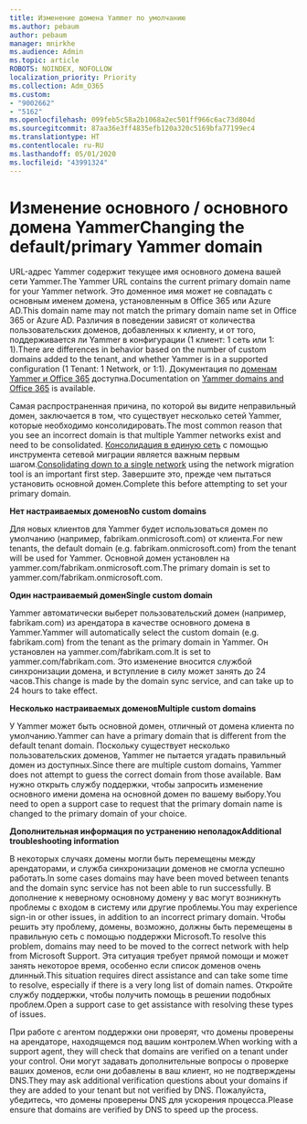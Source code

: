 ```yaml
---
title: Изменение домена Yammer по умолчанию
ms.author: pebaum
author: pebaum
manager: mnirkhe
ms.audience: Admin
ms.topic: article
ROBOTS: NOINDEX, NOFOLLOW
localization_priority: Priority
ms.collection: Adm_O365
ms.custom:
- "9002662"
- "5162"
ms.openlocfilehash: 099feb5c58a2b1068a2ec501ff966c6ac73d804d
ms.sourcegitcommit: 87aa36e3ff4835efb120a320c5169bfa77199ec4
ms.translationtype: HT
ms.contentlocale: ru-RU
ms.lasthandoff: 05/01/2020
ms.locfileid: "43991324"
---
```

# <a name="changing-the-defaultprimary-yammer-domain"></a><span data-ttu-id="9fd81-102">Изменение основного / основного домена Yammer</span><span class="sxs-lookup"><span data-stu-id="9fd81-102">Changing the default/primary Yammer domain</span></span>

<span data-ttu-id="9fd81-103">URL-адрес Yammer содержит текущее имя основного домена вашей сети Yammer.</span><span class="sxs-lookup"><span data-stu-id="9fd81-103">The Yammer URL contains the current primary domain name for your Yammer network.</span></span> <span data-ttu-id="9fd81-104">Это доменное имя может не совпадать с основным именем домена, установленным в Office 365 или Azure AD.</span><span class="sxs-lookup"><span data-stu-id="9fd81-104">This domain name may not match the primary domain name set in Office 365 or Azure AD.</span></span> <span data-ttu-id="9fd81-105">Различия в поведении зависят от количества пользовательских доменов, добавленных к клиенту, и от того, поддерживается ли Yammer в конфигурации (1 клиент: 1 сеть или 1: 1).</span><span class="sxs-lookup"><span data-stu-id="9fd81-105">There are differences in behavior based on the number of custom domains added to the tenant, and whether Yammer is in a supported configuration (1 Tenant: 1 Network, or 1:1).</span></span> <span data-ttu-id="9fd81-106">Документация по [доменам Yammer и Office 365](https://docs.microsoft.com/yammer/configure-your-yammer-network/manage-yammer-domains) доступна.</span><span class="sxs-lookup"><span data-stu-id="9fd81-106">Documentation on [Yammer domains and Office 365](https://docs.microsoft.com/yammer/configure-your-yammer-network/manage-yammer-domains) is available.</span></span>

<span data-ttu-id="9fd81-107">Самая распространенная причина, по которой вы видите неправильный домен, заключается в том, что существует несколько сетей Yammer, которые необходимо консолидировать.</span><span class="sxs-lookup"><span data-stu-id="9fd81-107">The most common reason that you see an incorrect domain is that multiple Yammer networks exist and need to be consolidated.</span></span> <span data-ttu-id="9fd81-108">[Консолидация в единую сеть](https://docs.microsoft.com/yammer/configure-your-yammer-network/consolidate-multiple-yammer-networks) с помощью инструмента сетевой миграции является важным первым шагом.</span><span class="sxs-lookup"><span data-stu-id="9fd81-108">[Consolidating down to a single network](https://docs.microsoft.com/yammer/configure-your-yammer-network/consolidate-multiple-yammer-networks) using the network migration tool is an important first step.</span></span> <span data-ttu-id="9fd81-109">Завершите это, прежде чем пытаться установить основной домен.</span><span class="sxs-lookup"><span data-stu-id="9fd81-109">Complete this before attempting to set your primary domain.</span></span>

<span data-ttu-id="9fd81-110">**Нет настраиваемых доменов**</span><span class="sxs-lookup"><span data-stu-id="9fd81-110">**No custom domains**</span></span>

<span data-ttu-id="9fd81-111">Для новых клиентов для Yammer будет использоваться домен по умолчанию (например, fabrikam.onmicrosoft.com) от клиента.</span><span class="sxs-lookup"><span data-stu-id="9fd81-111">For new tenants, the default domain (e.g. fabrikam.onmicrosoft.com) from the tenant will be used for Yammer.</span></span> <span data-ttu-id="9fd81-112">Основной домен установлен на yammer.com/fabrikam.onmicrosoft.com.</span><span class="sxs-lookup"><span data-stu-id="9fd81-112">The primary domain is set to yammer.com/fabrikam.onmicrosoft.com.</span></span>

<span data-ttu-id="9fd81-113">**Один настраиваемый домен**</span><span class="sxs-lookup"><span data-stu-id="9fd81-113">**Single custom domain**</span></span>

<span data-ttu-id="9fd81-114">Yammer автоматически выберет пользовательский домен (например, fabrikam.com) из арендатора в качестве основного домена в Yammer.</span><span class="sxs-lookup"><span data-stu-id="9fd81-114">Yammer will automatically select the custom domain (e.g. fabrikam.com) from the tenant as the primary domain in Yammer.</span></span> <span data-ttu-id="9fd81-115">Он установлен на yammer.com/fabrikam.com.</span><span class="sxs-lookup"><span data-stu-id="9fd81-115">It is set to yammer.com/fabrikam.com.</span></span> <span data-ttu-id="9fd81-116">Это изменение вносится службой синхронизации домена, и вступление в силу может занять до 24 часов.</span><span class="sxs-lookup"><span data-stu-id="9fd81-116">This change is made by the domain sync service, and can take up to 24 hours to take effect.</span></span>

<span data-ttu-id="9fd81-117">**Несколько настраиваемых доменов**</span><span class="sxs-lookup"><span data-stu-id="9fd81-117">**Multiple custom domains**</span></span>

<span data-ttu-id="9fd81-118">У Yammer может быть основной домен, отличный от домена клиента по умолчанию.</span><span class="sxs-lookup"><span data-stu-id="9fd81-118">Yammer can have a primary domain that is different from the default tenant domain.</span></span> <span data-ttu-id="9fd81-119">Поскольку существует несколько пользовательских доменов, Yammer не пытается угадать правильный домен из доступных.</span><span class="sxs-lookup"><span data-stu-id="9fd81-119">Since there are multiple custom domains, Yammer does not attempt to guess the correct domain from those available.</span></span> <span data-ttu-id="9fd81-120">Вам нужно открыть службу поддержки, чтобы запросить изменение основного имени домена на основной домен по вашему выбору.</span><span class="sxs-lookup"><span data-stu-id="9fd81-120">You need to open a support case to request that the primary domain name is changed to the primary domain of your choice.</span></span>

<span data-ttu-id="9fd81-121">**Дополнительная информация по устранению неполадок**</span><span class="sxs-lookup"><span data-stu-id="9fd81-121">**Additional troubleshooting information**</span></span>

<span data-ttu-id="9fd81-122">В некоторых случаях домены могли быть перемещены между арендаторами, и служба синхронизации доменов не смогла успешно работать.</span><span class="sxs-lookup"><span data-stu-id="9fd81-122">In some cases domains may have been moved between tenants and the domain sync service has not been able to run successfully.</span></span> <span data-ttu-id="9fd81-123">В дополнение к неверному основному домену у вас могут возникнуть проблемы с входом в систему или другие проблемы.</span><span class="sxs-lookup"><span data-stu-id="9fd81-123">You may experience sign-in or other issues, in addition to an incorrect primary domain.</span></span> <span data-ttu-id="9fd81-124">Чтобы решить эту проблему, домены, возможно, должны быть перемещены в правильную сеть с помощью поддержки Microsoft.</span><span class="sxs-lookup"><span data-stu-id="9fd81-124">To resolve this problem, domains may need to be moved to the correct network with help from Microsoft Support.</span></span> <span data-ttu-id="9fd81-125">Эта ситуация требует прямой помощи и может занять некоторое время, особенно если список доменов очень длинный.</span><span class="sxs-lookup"><span data-stu-id="9fd81-125">This situation requires direct assistance and can take some time to resolve, especially if there is a very long list of domain names.</span></span> <span data-ttu-id="9fd81-126">Откройте службу поддержки, чтобы получить помощь в решении подобных проблем.</span><span class="sxs-lookup"><span data-stu-id="9fd81-126">Open a support case to get assistance with resolving these types of issues.</span></span>

<span data-ttu-id="9fd81-127">При работе с агентом поддержки они проверят, что домены проверены на арендаторе, находящемся под вашим контролем.</span><span class="sxs-lookup"><span data-stu-id="9fd81-127">When working with a support agent, they will check that domains are verified on a tenant under your control.</span></span> <span data-ttu-id="9fd81-128">Они могут задавать дополнительные вопросы о проверке ваших доменов, если они добавлены в ваш клиент, но не подтверждены DNS.</span><span class="sxs-lookup"><span data-stu-id="9fd81-128">They may ask additional verification questions about your domains if they are added to your tenant but not verified by DNS.</span></span> <span data-ttu-id="9fd81-129">Пожалуйста, убедитесь, что домены проверены DNS для ускорения процесса.</span><span class="sxs-lookup"><span data-stu-id="9fd81-129">Please ensure that domains are verified by DNS to speed up the process.</span></span>
